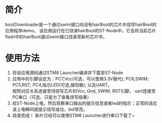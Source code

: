 简介
====
bootDownloader是一个通过swim接口向没有hairBoot的芯片中烧写hairBoot的应用程序demo。
该应用运行在已烧录hairBoot的ST-Node中，它会将当前芯片flash中的hairBoot通过swim接口烧录至新的芯片中。

使用方法
========
1. 将该应用源码通过STM8 Launcher编译并下载至ST-Node
2. 应用中的引脚设定为：PC7,Vcc(可选，可以使用3.3V替代); PC6,SWIM; PC5,RST; PC4,指示LED(可选,接阳极); 以及UART。  
    按照对应关系连接至待烧写芯片的Vcc, Gnd, SWIM, RST引脚， uart连接至PC串口（可选，只是为了查看烧写结果）
3. 给ST-Node上电，然后观察串口输出的提示信息或者led的指示；正常的话应该上电瞬间就提示烧写成功，led常亮。
4. 烧录完成！ 新片已经可以使用STM8 Launcher进行串口下载了~
